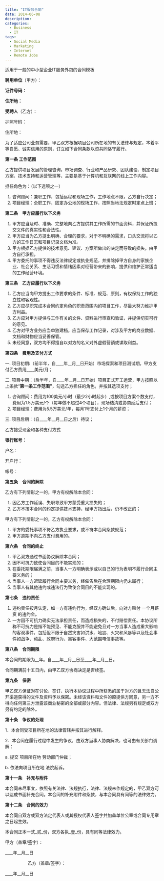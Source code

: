 ```yaml
---
title: "IT服务合同"
date: 2014-06-08
description: 
categories:
  - Business
  - IT 
tags:
  - Social Media
  - Marketing
  - Internet
  - Remote Jobs 
---
```


适用于一般的中小型企业IT服务外包的合同模板


**聘用单位**（甲方）：                       

**证件号码：**                                   

**住所地：**                                       

**受聘人**（乙方）：                         

护照号码：                                    

住所地：                                        

为了适应公司业务需要，甲乙双方根据项目公司所在地的有关法律与规定，本着平等自愿、诚实信用的原则，订立如下合同条款以资共同恪守履行。

**第一条  工作范围**

乙方提供项目发展的管理咨询，市场调查、行业和产品研究、团队建设、制定项目方案，技术支持和运营管理等，主要是基于计算机和互联网的线上工作内容。

担任角色为：（以下选项之一）

1. 咨询顾问：兼职工作，包括远程和现场工作，工作地点不限，乙方自行决定；
2. 项目经理：全职工作，固定办公地的现场工作，按照当地法规定时定点上班；

**第二条　甲方应履行以下义务**

1. 甲方应当及时、准确、完整地向乙方提供其工作所需的书面资料，并保证所提交文件的真实性和合法性。
2. 甲方应当为乙方提出明确、合理的要求，对于不明确的需求，口头交流将以乙方的工作日志和项目记录文档为准。
3. 甲方根据乙方提供的技术意见、建议、方案所做出的决定而导致的损失，由甲方自行承担。
4. 甲方委托的事项不得违反法律规定或执业规范，并排除掉甲方自身的家族企业、社会关系、生活习惯和情绪因素对经营带来的影响，提供和维护正常适当的工作经营环境。

**第三条　乙方应履行以下义务**

1. 乙方应当向甲方提出工作要求的条件、标准、规范、原则，有权保持工作的独立性和客观性。
2. 乙方应尽职完成本合同约定角色的职责范围内的项目工作，尽最大努力维护甲方利益。
3. 乙方应对甲方提供与工作有关的文件、资料进行审查和验证，并提供切实可行的意见。
4. 乙方对甲方业务应当单独建档，应当保存工作记录，对涉及甲方的商业数据、文档和财物应当妥善保管。
5. 未经同意，双方均不得擅自以对方的名义对外虚假营销或谋取利益。

**第四条　费用及支付方式**

一. 项目初期:（前半年，自____年__月__日开始）市场探索和项目测试期，甲方支付乙方费用____美元/月；

二. 项目中期：（后半年，自____年__月__日开始）项目正式开工运营，甲方按照以上条款“**第一条工作范围”**，勾选乙方担任的角色，并按其选项支付；

1. 咨询顾问：费用为100美元/小时（最少2小时起步）,或按项目方案个数支付，费用为1.5万美元/个（每年做不超过4个项目），现场结清或协商延后支付；
2. 项目经理：费用为5.5万美元/年，每月1号支付上1个月的薪资；

三. 项目后期：（自____年__月__日之后）待议；

乙方接受现金和各种支付方式

**银行账号：**

户名：                      

开户行：                  

帐号：                      

**第五条　合同的解除**

乙方有下列情形之一的，甲方有权解除本合同：

1. 因乙方工作延误、失职导致甲方蒙受重大损失的；
2. 乙方不按本合同的约定提供技术支持，经甲方指出后，仍不改正的；

甲方有下列情形之一的，乙方有权解除本合同：

1. 甲方的委托事项不符乙方执业要求，或不符本合同条款规范；
2. 甲方逾期不向乙方支付费用的。

**第六条　合同的终止**

1. 甲乙双方通过书面协议解除本合同；
2. 因不可抗力致使合同目的不能实现的；
3. 在委托期限届满之前，当事人一方明确表示或以自己的行为表明不履行合同主要义务的；
4. 当事人一方迟延履行合同主要义务，经催告后在合理期限内仍未履行；
5. 当事人有其他违约或违法行为致使合同目的不能实现的。

**第七条　违约责任**

1. 违约责任按月认定，如一方有违约行为，经双方确认后，向对方赔付	一个月薪资 的违约金。
2. 一方因不可抗力确实无法承担责任，而造成损失的，不付赔偿责任。本协议所称不可抗力是指不能预见、不能克服并不能避免且对一方当事人造成重大影响的客观事件，包括但不限于自然灾害如洪水、地震、火灾和风暴等以及社会事件如战争、动乱、政府行为、黑客事件、大范围电信事故等。

**第八条　合同期限**

本合同的期限为__年。自____年__月__日至____年__月__日。

合同期满前十五日内，由甲乙双方协商决定是否续签。

**第九条　保密**

甲乙双方保证对在讨论、签订、执行本协议过程中所获悉的属于对方的且无法自公开渠道获得的文件及资料予以保密。未经该资料和文件的原提供方同意，另一方不得向任何第三方泄露该商业秘密的全部或部分内容。但法律、法规另有规定或双方另有约定的除外。

**第十条　争议的处理**

1．本合同受项目所在地的法律管辖并按其进行解释。

2．本合同在履行过程中发生的争议，由双方当事人协商解决，也可由有关部门调解：

a. 提交 项目所在地 劳动部门仲裁；

b. 依法向项目所在地 法院起诉。

**第十一条　补充与附件**

本合同未尽事宜，依照有关法律、法规执行，法律、法规未作规定的，甲乙双方可以达成书面补充合同。本合同的补充附件和条款，与本合同具有同等的法律效力。

**第十二条　合同的效力**

本合同自双方或双方法定代表人或其授权代表人签字并加盖单位公章或合同专用章之日起生效。

本合同正本一式_贰_份，双方各执_壹_份，具有同等法律效力。

甲方（盖章/签字）：　

____年__月__日

　　　　　
乙方（盖章/签字）：

____年__月__日


